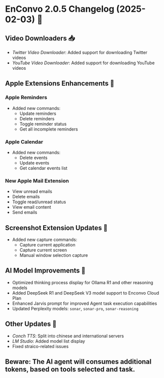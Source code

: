 # EnConvo 2.0.5 Changelog (2025-02-03) 🚀


## Video Downloaders 📥

- *Twitter Video Downloader*: Added support for downloading Twitter videos
- *YouTube Video Downloader*: Added support for downloading YouTube videos


## Apple Extensions Enhancements 🍎

### Apple Reminders
- Added new commands:
  - Update reminders
  - Delete reminders 
  - Toggle reminder status
  - Get all incomplete reminders

### Apple Calendar
- Added new commands:
  - Delete events
  - Update events
  - Get calendar events list

### New Apple Mail Extension
- View unread emails
- Delete emails
- Toggle read/unread status
- View email content
- Send emails


## Screenshot Extension Updates 📸
- Added new capture commands:
  - Capture current application
  - Capture current screen
  - Manual window selection capture


## AI Model Improvements 🧠

- Optimized thinking process display for Ollama R1 and other reasoning models
- Added DeepSeek R1 and DeepSeek V3 model support to Enconvo Cloud Plan
- Enhanced Jarvis prompt for improved Agent task execution capabilities
- Updated Perplexity models: `sonar`, `sonar-pro`, `sonar-reasoning`


## Other Updates 🔄

- *Conch TTS*: Split into chinese and international servers
- *LM Studio*: Added model list display
- Fixed straico-related issues


## Beware: The AI agent will consumes additional tokens, based on tools selected and task.